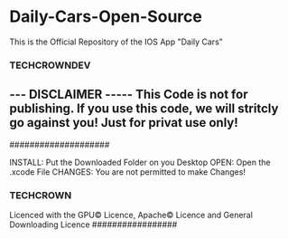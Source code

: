 # Daily-Cars-Open-Source
This is the Official Repository of the IOS App "Daily Cars"

### TECHCROWNDEV ###
--- DISCLAIMER -----
This Code is not for publishing. If you use this code, we will stritcly go against you!
Just for privat use only!
--------------------
####################


INSTALL: Put the Downloaded Folder on you Desktop
OPEN: Open the .xcode File
CHANGES: You are not permitted to make Changes!





### TECHCROWN ###
Licenced with the GPU© Licence, Apache© Licence and General Downloading Licence
#################
